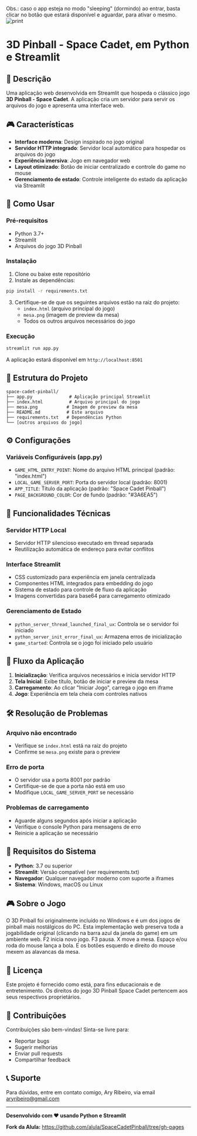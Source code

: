 Obs.: caso o app esteja no modo "sleeping" (dormindo) ao entrar, basta clicar no botão que estará disponível e aguardar, para ativar o mesmo. 
![print](https://github.com/user-attachments/assets/8f26c61a-613d-4a30-af18-bc4da4d8f883)
# 3D Pinball - Space Cadet, em Python e Streamlit

## 📌 Descrição

Uma aplicação web desenvolvida em Streamlit que hospeda o clássico jogo **3D Pinball - Space Cadet**. A aplicação cria um servidor para servir os arquivos do jogo e apresenta uma interface web.

## 🎮 Características

- **Interface moderna**: Design inspirado no jogo original
- **Servidor HTTP integrado**: Servidor local automático para hospedar os arquivos do jogo
- **Experiência imersiva**: Jogo em navegador web
- **Layout otimizado**: Botão de iniciar centralizado e controle do game no mouse
- **Gerenciamento de estado**: Controle inteligente do estado da aplicação via Streamlit

## 🚀 Como Usar

### Pré-requisitos

- Python 3.7+
- Streamlit
- Arquivos do jogo 3D Pinball

### Instalação

1. Clone ou baixe este repositório
2. Instale as dependências:
```bash
pip install -r requirements.txt
```

3. Certifique-se de que os seguintes arquivos estão na raiz do projeto:
   - `index.html` (arquivo principal do jogo)
   - `mesa.png` (imagem de preview da mesa)
   - Todos os outros arquivos necessários do jogo

### Execução

```bash
streamlit run app.py
```

A aplicação estará disponível em `http://localhost:8501`

## 📁 Estrutura do Projeto

```
space-cadet-pinball/
├── app.py              # Aplicação principal Streamlit
├── index.html          # Arquivo principal do jogo
├── mesa.png           # Imagem de preview da mesa
├── README.md          # Este arquivo
├── requirements.txt   # Dependências Python
└── [outros arquivos do jogo]
```

## ⚙️ Configurações

### Variáveis Configuráveis (app.py)

- `GAME_HTML_ENTRY_POINT`: Nome do arquivo HTML principal (padrão: "index.html")
- `LOCAL_GAME_SERVER_PORT`: Porta do servidor local (padrão: 8001)
- `APP_TITLE`: Título da aplicação (padrão: "Space Cadet Pinball")
- `PAGE_BACKGROUND_COLOR`: Cor de fundo (padrão: "#3A6EA5")

## 🔧 Funcionalidades Técnicas

### Servidor HTTP Local
- Servidor HTTP silencioso executado em thread separada
- Reutilização automática de endereço para evitar conflitos

### Interface Streamlit
- CSS customizado para experiência em janela centralizada
- Componentes HTML integrados para embedding do jogo
- Sistema de estado para controle de fluxo da aplicação
- Imagens convertidas para base64 para carregamento otimizado

### Gerenciamento de Estado
- `python_server_thread_launched_final_ux`: Controla se o servidor foi iniciado
- `python_server_init_error_final_ux`: Armazena erros de inicialização
- `game_started`: Controla se o jogo foi iniciado pelo usuário

## 🎯 Fluxo da Aplicação

1. **Inicialização**: Verifica arquivos necessários e inicia servidor HTTP
2. **Tela Inicial**: Exibe título, botão de iniciar e preview da mesa
3. **Carregamento**: Ao clicar "Iniciar Jogo", carrega o jogo em iframe
4. **Jogo**: Experiência em tela cheia com controles nativos

## 🛠️ Resolução de Problemas

### Arquivo não encontrado
- Verifique se `index.html` está na raiz do projeto
- Confirme se `mesa.png` existe para o preview

### Erro de porta
- O servidor usa a porta 8001 por padrão
- Certifique-se de que a porta não está em uso
- Modifique `LOCAL_GAME_SERVER_PORT` se necessário

### Problemas de carregamento
- Aguarde alguns segundos após iniciar a aplicação
- Verifique o console Python para mensagens de erro
- Reinicie a aplicação se necessário

## 📝 Requisitos do Sistema

- **Python**: 3.7 ou superior
- **Streamlit**: Versão compatível (ver requirements.txt)
- **Navegador**: Qualquer navegador moderno com suporte a iframes
- **Sistema**: Windows, macOS ou Linux

## 🎮 Sobre o Jogo

O 3D Pinball foi originalmente incluído no Windows e é um dos jogos de pinball mais nostálgicos do PC. Esta implementação web preserva toda a jogabilidade original (clicando na barra azul da janela do game) em um ambiente web.
F2 inicia novo jogo. F3 pausa. X move a mesa. Espaço e/ou roda do mouse lança a bola. E os botões esquerdo e direito do mouse mexem as alavancas da mesa.

## 📄 Licença

Este projeto é fornecido como está, para fins educacionais e de entretenimento. Os direitos do jogo 3D Pinball Space Cadet pertencem aos seus respectivos proprietários.

## 🤝 Contribuições

Contribuições são bem-vindas! Sinta-se livre para:
- Reportar bugs
- Sugerir melhorias
- Enviar pull requests
- Compartilhar feedback

## 📞 Suporte

Para dúvidas, entre em contato comigo, Ary Ribeiro, via email aryribeiro@gmail.com

---

**Desenvolvido com ❤️ usando Python e Streamlit**

**Fork da Alula:** https://github.com/alula/SpaceCadetPinball/tree/gh-pages
